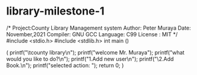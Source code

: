 # library-milestone-1
/*
Project:County Library Management system
  Author: Peter Muraya
    Date: November,2021
      Compiler: GNU GCC 
        Language: C99
License : MIT
  */
     #include <stdio.h>
    #include <stdlib.h>
    int main ()
    
(
    printf("\tcounty library\n");
  printf("welcome Mr. Muraya\");
  printf("what would you like to do?\n");
  printf("1.Add new user\n");
  printf("\2.Add Book.\n");
  printf("selected action: ");
         return 0;
)
